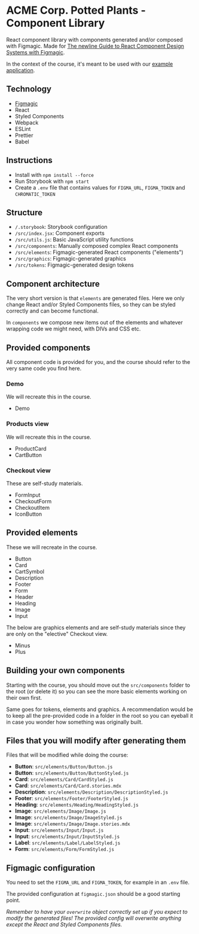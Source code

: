 # ACME Corp. Potted Plants - Component Library

React component library with components generated and/or composed with Figmagic. Made for [The newline Guide to React Component Design Systems with Figmagic](https://www.newline.co/courses/newline-guide-to-react-component-design-systems-with-figmagic/).

In the context of the course, it's meant to be used with our [example application](https://github.com/mikaelvesavuori/acmecorp-potted-plants-app).

## Technology

- [Figmagic](https://github.com/mikaelvesavuori/figmagic)
- React
- Styled Components
- Webpack
- ESLint
- Prettier
- Babel

## Instructions

- Install with `npm install --force`
- Run Storybook with `npm start`
- Create a `.env` file that contains values for `FIGMA_URL`, `FIGMA_TOKEN` and `CHROMATIC_TOKEN`

## Structure

- `/.storybook`: Storybook configuration
- `/src/index.jsx`: Component exports
- `/src/utils.js`: Basic JavaScript utility functions
- `/src/components`: Manually composed complex React components
- `/src/elements`: Figmagic-generated React components ("elements")
- `/src/graphics`: Figmagic-generated graphics
- `/src/tokens`: Figmagic-generated design tokens

## Component architecture

The very short version is that `elements` are generated files. Here we only change React and/or Styled Components files, so they can be styled correctly and can become functional.

In `components` we compose new items out of the elements and whatever wrapping code we might need, with DIVs and CSS etc.

## Provided components

All component code is provided for you, and the course should refer to the very same code you find here.

### Demo

We will recreate this in the course.

- Demo

### Products view

We will recreate this in the course.

- ProductCard
- CartButton

### Checkout view

These are self-study materials.

- FormInput
- CheckoutForm
- CheckoutItem
- IconButton

## Provided elements

These we will recreate in the course.

- Button
- Card
- CartSymbol
- Description
- Footer
- Form
- Header
- Heading
- Image
- Input

The below are graphics elements and are self-study materials since they are only on the "elective" Checkout view.

- Minus
- Plus

## Building your own components

Starting with the course, you should move out the `src/components` folder to the root (or delete it) so you can see the more basic elements working on their own first.

Same goes for tokens, elements and graphics. A recommendation would be to keep all the pre-provided code in a folder in the root so you can eyeball it in case you wonder how something was originally built.

## Files that you will modify after generating them

Files that will be modified while doing the course:

- **Button**: `src/elements/Button/Button.js`
- **Button**: `src/elements/Button/ButtonStyled.js`
- **Card**: `src/elements/Card/CardStyled.js`
- **Card**: `src/elements/Card/Card.stories.mdx`
- **Description**: `src/elements/Description/DescriptionStyled.js`
- **Footer**: `src/elements/Footer/FooterStyled.js`
- **Heading**: `src/elements/Heading/HeadingStyled.js`
- **Image**: `src/elements/Image/Image.js`
- **Image**: `src/elements/Image/ImageStyled.js`
- **Image**: `src/elements/Image/Image.stories.mdx`
- **Input**: `src/elements/Input/Input.js`
- **Input**: `src/elements/Input/InputStyled.js`
- **Label**: `src/elements/Label/LabelStyled.js`
- **Form**: `src/elements/Form/FormStyled.js`

## Figmagic configuration

You need to set the `FIGMA_URL` and `FIGMA_TOKEN`, for example in an `.env` file.

The provided configuration at `figmagic.json` should be a good starting point.

_Remember to have your `overwrite` object correctly set up if you expect to modify the generated files! The provided config will overwrite anything except the React and Styled Components files._
